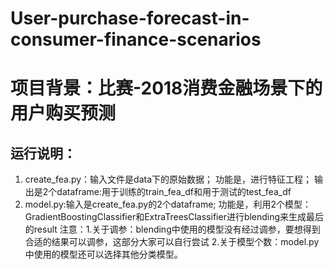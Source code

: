 # User-purchase-forecast-in-consumer-finance-scenarios
# 项目背景：比赛-2018消费金融场景下的用户购买预测
## 运行说明：
1. create_fea.py：输入文件是data下的原始数据；
                功能是，进行特征工程；
                 输出是2个dataframe:用于训练的train_fea_df和用于测试的test_fea_df
2. model.py:输入是create_fea.py的2个dataframe;
           功能是，利用2个模型：GradientBoostingClassifier和ExtraTreesClassifier进行blending来生成最后的result
注意：1.关于调参：blending中使用的模型没有经过调参，要想得到合适的结果可以调参，这部分大家可以自行尝试
      2.关于模型个数：model.py中使用的模型还可以选择其他分类模型。

